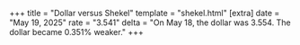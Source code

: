 +++
title = "Dollar versus Shekel"
template = "shekel.html"
[extra]
date = "May 19, 2025"
rate = "3.541"
delta = "On May 18, the dollar was 3.554. The dollar became 0.351% weaker."
+++
